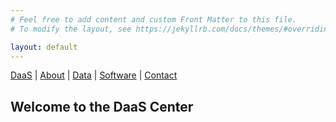 ```yaml
---
# Feel free to add content and custom Front Matter to this file.
# To modify the layout, see https://jekyllrb.com/docs/themes/#overriding-theme-defaults

layout: default
---
```


[DaaS](/) | [About](/about/) | [Data](/data/) | [Software](/software/) | [Contact](/contact/)

## Welcome to the DaaS Center


